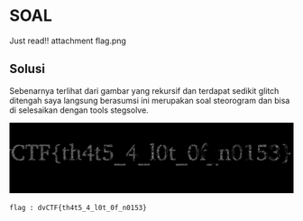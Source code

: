# SOAL

Just read!!
attachment flag.png

## Solusi

Sebenarnya terlihat dari gambar yang rekursif dan terdapat sedikit glitch ditengah saya langsung berasumsi ini merupakan soal steorogram dan bisa di selesaikan dengan tools stegsolve.

![](images.png)

    flag : dvCTF{th4t5_4_l0t_0f_n0153}
